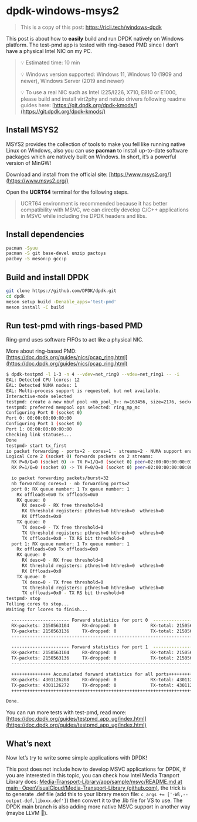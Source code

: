 # dpdk-windows-msys2
> This is a copy of this post: <https://ricli.tech/windows-dpdk>
> 
This post is about how to **easily** build and run DPDK natively on Windows platform. The test-pmd app is tested with ring-based PMD since I don’t have a physical Intel NIC on my PC.

> 💡 Estimated time: 10 min
> 
> 💡 Windows version supported: Windows 11, Windows 10 (1909 and newer), Windows Server (2019 and newer)
> 
> 💡 To use a real NIC such as Intel I225/I226, X710, E810 or E1000, please build and install virt2phy and netuio drivers following readme guides here: [https://git.dpdk.org/dpdk-kmods/](https://git.dpdk.org/dpdk-kmods/)

## Install MSYS2

MSYS2 provides the collection of tools to make you fell like running native Linux on Windows, also you can use **pacman** to install up-to-date software packages which are natively built on Windows. In short, it’s a powerful version of MinGW!

Download and install from the official site: [https://www.msys2.org/](https://www.msys2.org/)

Open the **UCRT64** terminal for the following steps.

> UCRT64 environment is recommended because it has better compatibility with MSVC, we can directly develop C/C++ applications in MSVC while including the DPDK headers and libs.
> 

## Install dependencies

```bash
pacman -Syuu
pacman -S git base-devel unzip pactoys
pacboy -S meson:p gcc:p
```

## Build and install DPDK

```bash
git clone https://github.com/DPDK/dpdk.git
cd dpdk
meson setup build -Denable_apps='test-pmd'
meson install -C build
```

## Run test-pmd with rings-based PMD

Ring-pmd uses software FIFOs to act like a physical NIC.

More about ring-based PMD: [https://doc.dpdk.org/guides/nics/pcap_ring.html](https://doc.dpdk.org/guides/nics/pcap_ring.html)

```bash
$ dpdk-testpmd -l 1-3 -n 4 --vdev=net_ring0 --vdev=net_ring1 -- -i
EAL: Detected CPU lcores: 12
EAL: Detected NUMA nodes: 1
EAL: Multi-process support is requested, but not available.
Interactive-mode selected
testpmd: create a new mbuf pool <mb_pool_0>: n=163456, size=2176, socket=0
testpmd: preferred mempool ops selected: ring_mp_mc
Configuring Port 0 (socket 0)
Port 0: 00:00:00:00:00:00
Configuring Port 1 (socket 0)
Port 1: 00:00:00:00:00:00
Checking link statuses...
Done
testpmd> start tx_first
io packet forwarding - ports=2 - cores=1 - streams=2 - NUMA support enabled, MP allocation mode: native
Logical Core 2 (socket 0) forwards packets on 2 streams:
  RX P=0/Q=0 (socket 0) -> TX P=1/Q=0 (socket 0) peer=02:00:00:00:00:01
  RX P=1/Q=0 (socket 0) -> TX P=0/Q=0 (socket 0) peer=02:00:00:00:00:00

  io packet forwarding packets/burst=32
  nb forwarding cores=1 - nb forwarding ports=2
  port 0: RX queue number: 1 Tx queue number: 1
    Rx offloads=0x0 Tx offloads=0x0
    RX queue: 0
      RX desc=0 - RX free threshold=0
      RX threshold registers: pthresh=0 hthresh=0  wthresh=0
      RX Offloads=0x0
    TX queue: 0
      TX desc=0 - TX free threshold=0
      TX threshold registers: pthresh=0 hthresh=0  wthresh=0
      TX offloads=0x0 - TX RS bit threshold=0
  port 1: RX queue number: 1 Tx queue number: 1
    Rx offloads=0x0 Tx offloads=0x0
    RX queue: 0
      RX desc=0 - RX free threshold=0
      RX threshold registers: pthresh=0 hthresh=0  wthresh=0
      RX Offloads=0x0
    TX queue: 0
      TX desc=0 - TX free threshold=0
      TX threshold registers: pthresh=0 hthresh=0  wthresh=0
      TX offloads=0x0 - TX RS bit threshold=0
testpmd> stop
Telling cores to stop...
Waiting for lcores to finish...

  ---------------------- Forward statistics for port 0  ----------------------
  RX-packets: 2150563104     RX-dropped: 0             RX-total: 2150563104
  TX-packets: 2150563136     TX-dropped: 0             TX-total: 2150563136
  ----------------------------------------------------------------------------

  ---------------------- Forward statistics for port 1  ----------------------
  RX-packets: 2150563104     RX-dropped: 0             RX-total: 2150563104
  TX-packets: 2150563136     TX-dropped: 0             TX-total: 2150563136
  ----------------------------------------------------------------------------

  +++++++++++++++ Accumulated forward statistics for all ports+++++++++++++++
  RX-packets: 4301126208     RX-dropped: 0             RX-total: 4301126208
  TX-packets: 4301126272     TX-dropped: 0             TX-total: 4301126272
  ++++++++++++++++++++++++++++++++++++++++++++++++++++++++++++++++++++++++++++

Done.
```

You can run more tests with test-pmd, read more: [https://doc.dpdk.org/guides/testpmd_app_ug/index.html](https://doc.dpdk.org/guides/testpmd_app_ug/index.html)

## What’s next

Now let’s try to write some simple applications with DPDK!

This post does not include how to develop MSVC applications for DPDK, If you are interested in this topic, you can check how Intel Media Tranport Library does: [Media-Transport-Library/app/sample/msvc/README.md at main · OpenVisualCloud/Media-Transport-Library (github.com)](https://github.com/OpenVisualCloud/Media-Transport-Library/blob/main/app/sample/msvc/README.md), the trick is to generate .def file (add this to your library meson file: `c_args += ['-Wl,--output-def,libxxx.def']`) then convert it to the .lib file for VS to use. The DPDK main branch is also adding more native MSVC support in another way (maybe LLVM 🤔).

